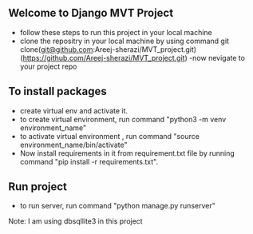 
## Welcome to Django MVT Project ##
- follow these steps to run this project in your local machine
- clone the repositry in your local machine by using command 
   git clone(git@github.com:Areej-sherazi/MVT_project.git)
     (https://github.com/Areej-sherazi/MVT_project.git)
-now nevigate to your project repo

## To install packages ##
- create virtual env and activate it.
- to create virtual environment, run command
  "python3 -m venv environment_name"
- to activate virtual environment , run command
  "source environment_name/bin/activate" 
- Now install requirements in it from requirement.txt file by running command 
"pip install -r requirements.txt".

## Run project ##
- to run server, run command
  "python manage.py runserver"

Note: I am using dbsqllite3 in this project


  
